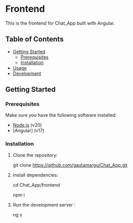 # Frontend

This is the frontend for Chat_App built with Angular.

## Table of Contents

- [Getting Started](#getting-started)
  - [Prerequisites](#prerequisites)
  - [Installation](#installation)
- [Usage](#usage)
- [Development](#development)

## Getting Started

### Prerequisites

Make sure you have the following software installed:

- [Node.js](https://nodejs.org/) (v20)
- [Angular] (v17)

### Installation

1. Clone the repository:

    git clone https://github.com/gautamargu/Chat_App.git
    

2. Install dependencies:

    cd Chat_App/frontend
    
    npm i

3. Run the development server :

    ng s
